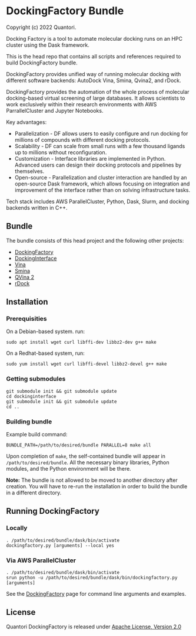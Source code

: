 # DockingFactory Bundle

Copyright (c) 2022 Quantori.

Docking Factory is a tool to automate molecular docking runs on an HPC cluster using the Dask framework. 

This is the head repo that contains all scripts and references required to build DockingFactory bundle.

DockingFactory provides unified way of running molecular docking with different software backends: AutoDock Vina, Smina, Qvina2, and rDock.

DockingFactory provides the automation of the whole process of molecular docking-based virtual screening of large databases. It allows scientists to work exclusively within their research environments with AWS ParrallelCluster and Jupyter Notebooks. 

Key advantages:

- Parallelization - DF allows users to easily configure and run docking for millions of compounds with different docking protocols.
- Scalability - DF can scale from small runs with a few thousand ligands up to millions without reconfiguration.
- Customization - Interface libraries are implemented in Python. Advanced users can design their docking protocols and pipelines by themselves.
- Open-source - Parallelization and cluster interaction are handled by an open-source Dask framework, which allows focusing on integration and improvement of the interface rather than on solving infrastructure tasks.

Tech stack includes AWS ParallelCluster, Python, Dask, Slurm, and docking backends written in C++.

## Bundle

The bundle consists of this head project and the following other projects:

- [DockingFactory](https://github.com/quantori/scip-dockingfactory)
- [DockingInterface](https://github.com/quantori/scip-dockinginterface)
- [Vina](https://github.com/quantori/scip-vina)
- [Smina](https://github.com/quantori/scip-smina)
- [QVina 2](https://github.com/quantori/scip-qvina)
- [rDock](https://github.com/quantori/scip-rdock)

## Installation

### Prerequisities

On a Debian-based system. run:

```
sudo apt install wget curl libffi-dev libbz2-dev g++ make
```

On a Redhat-based system, run:

```
sudo yum install wget curl libffi-devel libbz2-devel g++ make
```


### Getting submodules

```
git submodule init && git submodule update
cd dockinginterface
git submodule init && git submodule update
cd ..
```

### Building bundle

Example build command:

```
BUNDLE_PATH=/path/to/desired/bundle PARALLEL=8 make all
```

Upon completion of `make`, the self-contained bundle will appear in `/path/to/desired/bundle`. All the necessary binary libraries, Python modules, and the Python environment will be there.

**Note:** The bundle is not allowed to be moved to another directory after creation. You will have to re-run the installation in order to build the bundle in a different directory.

## Running DockingFactory

### Locally

```
. /path/to/desired/bundle/dask/bin/activate
dockingfactory.py [arguments] --local yes
```

### Via AWS ParallelCluster

```
. /path/to/desired/bundle/dask/bin/activate
srun python -u /path/to/desired/bundle/dask/bin/dockingfactory.py [arguments] 
```

See the [DockingFactory](https://github.com/quantori/scip-dockingfactory) page for command line arguments and examples.


## License

Quantori DockingFactory is released under [Apache License, Version 2.0](LICENSE.md)
